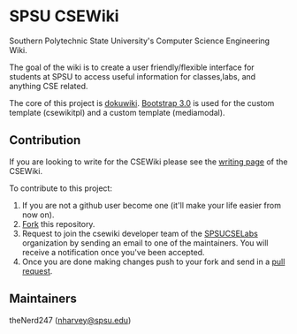 SPSU CSEWiki
============
Southern Polytechnic State University's Computer Science Engineering Wiki. 

The goal of the wiki is to create a user friendly/flexible interface for
students at SPSU to access useful information for classes,labs, and anything
CSE related.

The core of this project is [dokuwiki][]. [Bootstrap 3.0][] is used for the
custom template (csewikitpl) and a custom template (mediamodal).

Contribution
------------
If you are looking to write for the CSEWiki please see the [writing page][] of
the CSEWiki.

To contribute to this project: 

1. If you are not a github user become one (it'll make your life easier from now
	 on).
2. [Fork][] this repository.
3. Request to join the csewiki developer team of the [SPSUCSELabs][]
	 organization by sending an email to one of the maintainers. You will receive
	 a notification once you've been accepted.
4. Once you are done making changes push to your fork and send in a [pull request][].

Maintainers
-----------
theNerd247 (nharvey@spsu.edu)

[dokuwiki]: https://www.dokuwiki.org/dokuwiki
[Bootstrap 3.0]: http://getbootstrap.com/
[writing page]: http://csewiki.spsu.edu/csewiki/dokuwiki/doku.php?id=wiki:writing
[SPSUCSELabs]: https://github.com/SPSUCSELabs
[pull request]: https://help.github.com/articles/creating-a-pull-request/
[Fork]: https://help.github.com/articles/fork-a-repo/
